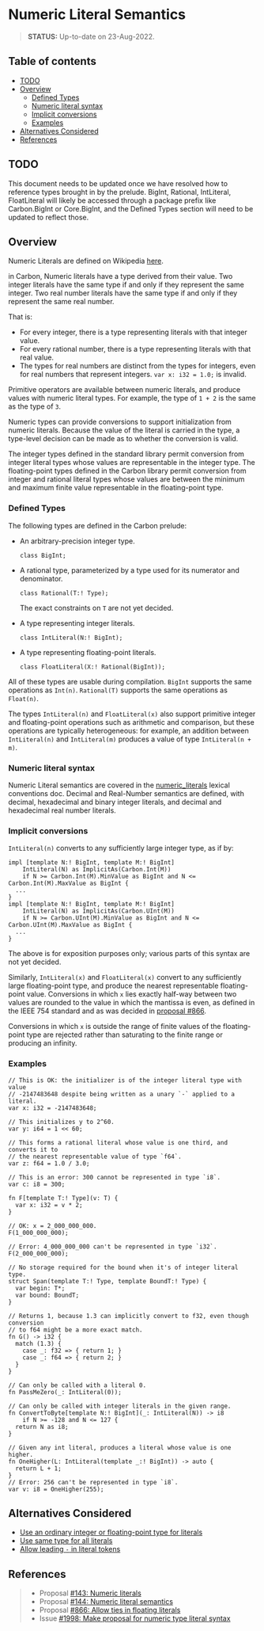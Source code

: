 # Numeric Literal Semantics

<!--
Part of the Carbon Language project, under the Apache License v2.0 with LLVM
Exceptions. See /LICENSE for license information.
SPDX-License-Identifier: Apache-2.0 WITH LLVM-exception
-->

> **STATUS:** Up-to-date on 23-Aug-2022.

<!-- toc -->

## Table of contents

-   [TODO](#todo)
-   [Overview](#overview)
    -   [Defined Types](#defined-types)
    -   [Numeric literal syntax](#numeric-literal-syntax)
    -   [Implicit conversions](#implicit-conversions)
    -   [Examples](#examples)
-   [Alternatives Considered](#alternatives-considered)
-   [References](#references)

<!-- tocstop -->

## TODO

This document needs to be updated once we have resolved how to reference types
brought in by the prelude. BigInt, Rational, IntLiteral, FloatLiteral will
likely be accessed through a package prefix like Carbon.BigInt or Core.BigInt,
and the Defined Types section will need to be updated to reflect those.

## Overview

Numeric Literals are defined on Wikipedia
[here](<https://en.wikipedia.org/wiki/Literal_(computer_programming)>).

in Carbon, Numeric literals have a type derived from their value. Two integer
literals have the same type if and only if they represent the same integer. Two
real number literals have the same type if and only if they represent the same
real number.

That is:

-   For every integer, there is a type representing literals with that integer
    value.
-   For every rational number, there is a type representing literals with that
    real value.
-   The types for real numbers are distinct from the types for integers, even
    for real numbers that represent integers. `var x: i32 = 1.0;` is invalid.

Primitive operators are available between numeric literals, and produce values
with numeric literal types. For example, the type of `1 + 2` is the same as the
type of `3`.

Numeric types can provide conversions to support initialization from numeric
literals. Because the value of the literal is carried in the type, a type-level
decision can be made as to whether the conversion is valid.

The integer types defined in the standard library permit conversion from integer
literal types whose values are representable in the integer type. The
floating-point types defined in the Carbon library permit conversion from
integer and rational literal types whose values are between the minimum and
maximum finite value representable in the floating-point type.

### Defined Types

The following types are defined in the Carbon prelude:

-   An arbitrary-precision integer type.

    ```
    class BigInt;
    ```

-   A rational type, parameterized by a type used for its numerator and
    denominator.

    ```
    class Rational(T:! Type);
    ```

    The exact constraints on `T` are not yet decided.

-   A type representing integer literals.

    ```
    class IntLiteral(N:! BigInt);
    ```

-   A type representing floating-point literals.

    ```
    class FloatLiteral(X:! Rational(BigInt));
    ```

All of these types are usable during compilation. `BigInt` supports the same
operations as `Int(n)`. `Rational(T)` supports the same operations as
`Float(n)`.

The types `IntLiteral(n)` and `FloatLiteral(x)` also support primitive integer
and floating-point operations such as arithmetic and comparison, but these
operations are typically heterogeneous: for example, an addition between
`IntLiteral(n)` and `IntLiteral(m)` produces a value of type
`IntLiteral(n + m)`.

### Numeric literal syntax

Numeric Literal semantics are covered in the
[numeric_literals](lexical_conventions/numeric_literals.md) lexical conventions
doc. Decimal and Real-Number semantics are defined, with decimal, hexadecimal
and binary integer literals, and decimal and hexadecimal real number literals.

### Implicit conversions

`IntLiteral(n)` converts to any sufficiently large integer type, as if by:

```
impl [template N:! BigInt, template M:! BigInt]
    IntLiteral(N) as ImplicitAs(Carbon.Int(M))
    if N >= Carbon.Int(M).MinValue as BigInt and N <= Carbon.Int(M).MaxValue as BigInt {
  ...
}
impl [template N:! BigInt, template M:! BigInt]
    IntLiteral(N) as ImplicitAs(Carbon.UInt(M))
    if N >= Carbon.UInt(M).MinValue as BigInt and N <= Carbon.UInt(M).MaxValue as BigInt {
  ...
}
```

The above is for exposition purposes only; various parts of this syntax are not
yet decided.

Similarly, `IntLiteral(x)` and `FloatLiteral(x)` convert to any sufficiently
large floating-point type, and produce the nearest representable floating-point
value. Conversions in which `x` lies exactly half-way between two values are
rounded to the value in which the mantissa is even, as defined in the IEEE 754
standard and as was decided in
[proposal #866](https://github.com/carbon-language/carbon-lang/pull/866).

Conversions in which `x` is outside the range of finite values of the
floating-point type are rejected rather than saturating to the finite range or
producing an infinity.

### Examples

```carbon
// This is OK: the initializer is of the integer literal type with value
// -2147483648 despite being written as a unary `-` applied to a literal.
var x: i32 = -2147483648;

// This initializes y to 2^60.
var y: i64 = 1 << 60;

// This forms a rational literal whose value is one third, and converts it to
// the nearest representable value of type `f64`.
var z: f64 = 1.0 / 3.0;

// This is an error: 300 cannot be represented in type `i8`.
var c: i8 = 300;

fn F[template T:! Type](v: T) {
  var x: i32 = v * 2;
}

// OK: x = 2_000_000_000.
F(1_000_000_000);

// Error: 4_000_000_000 can't be represented in type `i32`.
F(2_000_000_000);

// No storage required for the bound when it's of integer literal type.
struct Span(template T:! Type, template BoundT:! Type) {
  var begin: T*;
  var bound: BoundT;
}

// Returns 1, because 1.3 can implicitly convert to f32, even though conversion
// to f64 might be a more exact match.
fn G() -> i32 {
  match (1.3) {
    case _: f32 => { return 1; }
    case _: f64 => { return 2; }
  }
}

// Can only be called with a literal 0.
fn PassMeZero(_: IntLiteral(0));

// Can only be called with integer literals in the given range.
fn ConvertToByte[template N:! BigInt](_: IntLiteral(N)) -> i8
    if N >= -128 and N <= 127 {
  return N as i8;
}

// Given any int literal, produces a literal whose value is one higher.
fn OneHigher(L: IntLiteral(template _:! BigInt)) -> auto {
  return L + 1;
}
// Error: 256 can't be represented in type `i8`.
var v: i8 = OneHigher(255);
```

## Alternatives Considered

-   [Use an ordinary integer or floating-point type for literals](https://github.com/carbon-language/carbon-lang/blob/trunk/proposals/p0144.md#use-an-ordinary-integer-or-floating-point-type-for-literals)
-   [Use same type for all literals](https://github.com/carbon-language/carbon-lang/blob/trunk/proposals/p0144.md#use-same-type-for-all-literals)
-   [Allow leading `-` in literal tokens](https://github.com/carbon-language/carbon-lang/blob/trunk/proposals/p0144.md#allow-leading---in-literal-tokens)

## References

> -   Proposal
>     [#143: Numeric literals](https://github.com/carbon-language/carbon-lang/pull/143)
> -   Proposal
>     [#144: Numeric literal semantics](https://github.com/carbon-language/carbon-lang/pull/144)
> -   Proposal
>     [#866: Allow ties in floating literals](https://github.com/carbon-language/carbon-lang/pull/866)
> -   Issue
>     [#1998: Make proposal for numeric type literal syntax](https://github.com/carbon-language/carbon-lang/issues/1998#issuecomment-1212644291)
